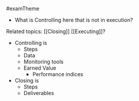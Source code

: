#examTheme

- What is Controlling here that is not in execution?

Related topics:
[[Closing]]
[[Executing]]?

- Controlling is
	- Steps
	- Data
	- Monitoring tools
	- Earned Value
		- Performance indices
- Closing is
	- Steps
	- Deliverables